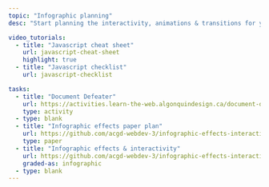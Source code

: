 ```yaml
---
topic: "Infographic planning"
desc: "Start planning the interactivity, animations & transitions for your responsive infographic."

video_tutorials:
  - title: "Javascript cheat sheet"
    url: javascript-cheat-sheet
    highlight: true
  - title: "Javascript checklist"
    url: javascript-checklist

tasks:
  - title: "Document Defeater"
    url: https://activities.learn-the-web.algonquindesign.ca/document-defeater/
    type: activity
  - type: blank
  - title: "Infographic effects paper plan"
    url: https://github.com/acgd-webdev-3/infographic-effects-interactivity#1-paper-plan
    type: paper
  - title: "Infographic effects & interactivity"
    url: https://github.com/acgd-webdev-3/infographic-effects-interactivity
    graded-as: infographic
  - type: blank
---
```

